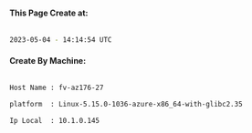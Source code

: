 
   
#### This Page Create at:

```bash

2023-05-04 - 14:14:54 UTC

```

#### Create By Machine:

```bash

Host Name : fv-az176-27

platform  : Linux-5.15.0-1036-azure-x86_64-with-glibc2.35

Ip Local  : 10.1.0.145

```

